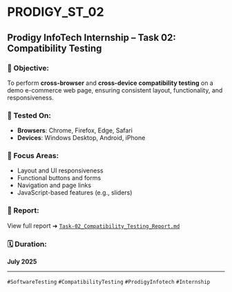 # PRODIGY_ST_02  
## Prodigy InfoTech Internship – Task 02: Compatibility Testing

### 📌 Objective:
To perform **cross-browser** and **cross-device compatibility testing** on a demo e-commerce web page, ensuring consistent layout, functionality, and responsiveness.

### 🧪 Tested On:
- **Browsers**: Chrome, Firefox, Edge, Safari  
- **Devices**: Windows Desktop, Android, iPhone  

### 🎯 Focus Areas:
- Layout and UI responsiveness  
- Functional buttons and forms  
- Navigation and page links  
- JavaScript-based features (e.g., sliders)

### 📄 Report:
View full report ➜ [`Task-02_Compatibility_Testing_Report.md`](./Task-02_Compatibility_Testing_Report.md)

### 🗓️ Duration:
**July 2025**

---

 `#SoftwareTesting` `#CompatibilityTesting` `#ProdigyInfotech` `#Internship`
